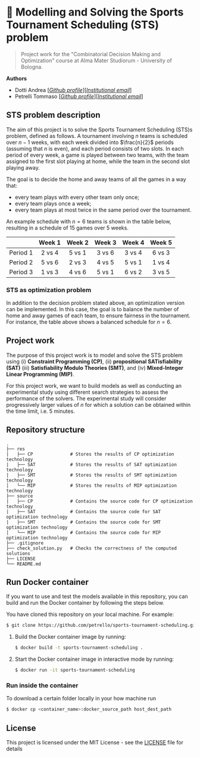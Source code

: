 # 🏈 Modelling and Solving the Sports Tournament Scheduling (STS) problem

> Project work for the "Combinatorial Decision Making and Optimization" 
> course at Alma Mater Studiorum - University of Bologna.

**Authors**
- Dotti Andrea [[_Github profile_](https://github.com/AndreaD002)][[_Institutional_ _email_](mailto:andrea.dotti4@studio.unibo.it)]
- Petrelli Tommaso [[_Github profile_](https://github.com/petrello)][[_Institutional_ _email_](mailto:tommaso.petrelli2@studio.unibo.it)]

## STS problem description
The aim of this project is to solve the Sports Tournament Scheduling (STS)s
problem, defined as follows.  A tournament involving $n$ teams is scheduled
over $n − 1$ weeks, with each week divided into $\frac{n}{2}$ periods 
(assuming that $n$ is even), and each period consists of two slots. 
In each period of every week, a game is played between two teams, with 
the team assigned to the first slot playing at home, while the
team in the second slot playing away.

The goal is to decide the home and away teams of all the games in a way that:
- every team plays with every other team only once;
- every team plays once a week;
- every team plays at most twice in the same period over the tournament.

An example schedule with $n=6$ teams is shown in the table below, resulting
in a schedule of 15 games over 5 weeks.

|          | Week 1    | Week 2    | Week 3    | Week 4    | Week 5    |
| -------- | :-------: | :-------: | :-------: | :-------: | :-------: |
| Period 1 | 2 vs 4    | 5 vs 1    | 3 vs 6    | 3 vs 4    | 6 vs 3    | 
| Period 2 | 5 vs 6    | 2 vs 3    | 4 vs 5    | 5 vs 1    | 1 vs 4    |
| Period 3 | 1 vs 3    | 4 vs 6    | 5 vs 1    | 6 vs 2    | 3 vs 5    |


### STS as optimization problem
In addition to the decision problem stated above, an optimization 
version can be implemented. In this case, the goal is to balance the number
of home and away games of each team, to ensure fairness in the tournament. 
For instance, the table above shows a balanced schedule for $n=6$.

## Project work
The purpose of this project work is to model and solve the STS problem
using
(i) **Constraint Programming (CP)**, 
(ii) **propositional SATisfiability (SAT)**
(iii) **Satisfiability Modulo Theories (SMT)**, and 
(iv) **Mixed-Integer Linear Programming (MIP)**.

For this project work, we want to build models as well as
conducting an experimental study using different search strategies
to assess the performance of the solvers. The experimental study
will consider progressively larger values of $n$ for which 
a solution can be obtained within the time limit, i.e. $5$ minutes.

## Repository structure

```
.
├── res         
|   ├── CP              # Stores the results of CP optimization technology 
|   ├── SAT             # Stores the results of SAT optimization technology    
|   ├── SMT             # Stores the results of SMT optimization technology
│   └── MIP             # Stores the results of MIP optimization technology
├── source
|   ├── CP              # Contains the source code for CP optimization technology
|   ├── SAT             # Contains the source code for SAT optimization technology
|   ├── SMT             # Contains the source code for SMT optimization technology
│   └── MIP             # Contains the source code for MIP optimization technology
├── .gitignore
├── check_solution.py   # Checks the correctness of the computed solutions 
├── LICENSE
└── README.md
```

## Run Docker container
If you want to use and test the models available in this repository, you can
build and run the Docker container by following the steps below.

You have cloned this repository on your local machine. For example:
 ```bash
 $ git clone https://github.com/petrello/sports-tournament-scheduling.git
 ```

1. Build the Docker container image by running:
    ```bash
    $ docker build -t sports-tournament-scheduling .
    ```

2. Start the Docker container image in interactive mode by running:
    ```bash
    $ docker run -it sports-tournament-scheduling
    ```

### Run inside the container
To download a certain folder locally in your how machine run
```bash
$ docker cp <container_name>:docker_source_path host_dest_path
```

## License
This project is licensed under the MIT License - see the [LICENSE](LICENSE) file for details
